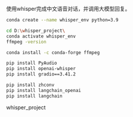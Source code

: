 使用whisper完成中文语音对话，并调用大模型回复。

```bash
conda create --name whisper_env python=3.9

cd D:\whisper_project\
conda activate whisper_env
ffmpeg -version

conda install -c conda-forge ffmpeg

pip install PyAudio
pip install openai-whisper 
pip install gradio==3.41.2

pip install zhconv
pip install langchain_openai
pip install langchain
```

whisper_project